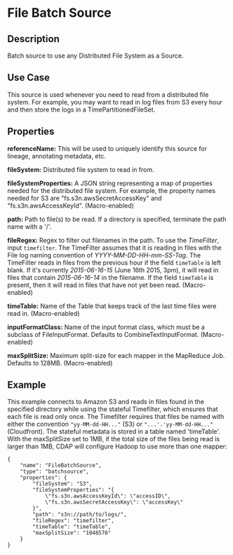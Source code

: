 # File Batch Source


Description
-----------
Batch source to use any Distributed File System as a Source.


Use Case
--------
This source is used whenever you need to read from a distributed file system.
For example, you may want to read in log files from S3 every hour and then store
the logs in a TimePartitionedFileSet.


Properties
----------
**referenceName:** This will be used to uniquely identify this source for lineage, annotating metadata, etc.

**fileSystem:** Distributed file system to read in from.

**fileSystemProperties:** A JSON string representing a map of properties
needed for the distributed file system.
For example, the property names needed for S3 are "fs.s3n.awsSecretAccessKey"
and "fs.s3n.awsAccessKeyId". (Macro-enabled)

**path:** Path to file(s) to be read. If a directory is specified,
terminate the path name with a '/'.

**fileRegex:** Regex to filter out filenames in the path.
To use the *TimeFilter*, input ``timefilter``. The TimeFilter assumes that it is
reading in files with the File log naming convention of *YYYY-MM-DD-HH-mm-SS-Tag*.
The TimeFilter reads in files from the previous hour if the field ``timeTable`` is
left blank. If it's currently *2015-06-16-15* (June 16th 2015, 3pm), it will read
in files that contain *2015-06-16-14* in the filename. If the field ``timeTable`` is
present, then it will read in files that have not yet been read. (Macro-enabled)

**timeTable:** Name of the Table that keeps track of the last time files
were read in. (Macro-enabled)

**inputFormatClass:** Name of the input format class, which must be a
subclass of FileInputFormat. Defaults to CombineTextInputFormat. (Macro-enabled)

**maxSplitSize:** Maximum split-size for each mapper in the MapReduce Job. Defaults to 128MB. (Macro-enabled)


Example
-------
This example connects to Amazon S3 and reads in files found in the specified directory while
using the stateful Timefilter, which ensures that each file is read only once. The Timefilter
requires that files be named with either the convention ``"yy-MM-dd-HH..."`` (S3) or ``"...'.'yy-MM-dd-HH..."``
(Cloudfront). The stateful metadata is stored in a table named 'timeTable'. With the maxSplitSize
set to 1MB, if the total size of the files being read is larger than 1MB, CDAP will
configure Hadoop to use more than one mapper:

    {
        "name": "FileBatchSource",
        "type": "batchsource",
        "properties": {
            "fileSystem": "S3",
            "fileSystemProperties": "{
                \"fs.s3n.awsAccessKeyId\": \"accessID\",
                \"fs.s3n.awsSecretAccessKey\": \"accessKey\"
            }",
            "path": "s3n://path/to/logs/",
            "fileRegex": "timefilter",
            "timeTable": "timeTable",
            "maxSplitSize": "1048576"
        }
    }
